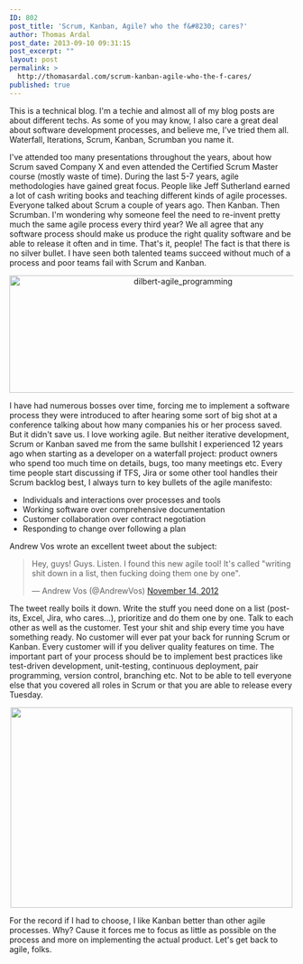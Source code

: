 ```yaml
---
ID: 802
post_title: 'Scrum, Kanban, Agile? who the f&#8230; cares?'
author: Thomas Ardal
post_date: 2013-09-10 09:31:15
post_excerpt: ""
layout: post
permalink: >
  http://thomasardal.com/scrum-kanban-agile-who-the-f-cares/
published: true
---
```

This is a technical blog. I'm a techie and almost all of my blog posts are about different techs. As some of you may know, I also care a great deal about software development processes, and believe me, I've tried them all. Waterfall, Iterations, Scrum, Kanban, Scrumban you name it.

I've attended too many presentations throughout the years, about how Scrum saved Company X and even attended the Certified Scrum Master course (mostly waste of time). During the last 5-7 years, agile methodologies have gained great focus. People like Jeff Sutherland earned a lot of cash writing books and teaching different kinds of agile processes. Everyone talked about Scrum a couple of years ago. Then Kanban. Then Scrumban. I'm wondering why someone feel the need to re-invent pretty much the same agile process every third year? We all agree that any software process should make us produce the right quality software and be able to release it often and in time. That's it, people! The fact is that there is no silver bullet. I have seen both talented teams succeed without much of a process and poor teams fail with Scrum and Kanban.</span>
<p style="text-align: center;"><a href="http://thomasardal.com/wp-content/uploads/2013/09/dilbert-agile_programming.gif"><img class="aligncenter" alt="dilbert-agile_programming" src="http://thomasardal.com/wp-content/uploads/2013/09/dilbert-agile_programming.gif" width="600" height="208" /></a></p>
I have had numerous bosses over time, forcing me to implement a software process they were introduced to after hearing some sort of big shot at a conference talking about how many companies his or her process saved. But it didn't save us. I love working agile. But neither iterative development, Scrum or Kanban saved me from the same bullshit I experienced 12 years ago when starting as a developer on a waterfall project: product owners who spend too much time on details, bugs, too many meetings etc. Every time people start discussing if TFS, Jira or some other tool handles their Scrum backlog best, I always turn to key bullets of the agile manifesto:
<ul>
	<li>Individuals and interactions over processes and tools</li>
	<li>Working software over comprehensive documentation</li>
	<li>Customer collaboration over contract negotiation</li>
	<li>Responding to change over following a plan</li>
</ul>
Andrew Vos wrote an excellent tweet about the subject:
<blockquote class="twitter-tweet">Hey, guys! Guys. Listen. I found this new agile tool! It's called "writing shit down in a list, then fucking doing them one by one".

— Andrew Vos (@AndrewVos) <a href="https://twitter.com/AndrewVos/status/268847661413707778">November 14, 2012</a></blockquote>
The tweet really boils it down. Write the stuff you need done on a list (post-its, Excel, Jira, who cares...), prioritize and do them one by one. Talk to each other as well as the customer. Test your shit and ship every time you have something ready. No customer will ever pat your back for running Scrum or Kanban. Every customer will if you deliver quality features on time. The important part of your process should be to implement best practices like test-driven development, unit-testing, continuous deployment, pair programming, version control, branching etc. Not to be able to tell everyone else that you covered all roles in Scrum or that you are able to release every Tuesday.
<p style="text-align: center;"><a href="http://www.flickr.com/photos/71516263@N00/65669712/" target="_blank"><img class="wp-image-1095 aligncenter" title="WTF!" alt="" src="http://thomasardal.com/wp-content/uploads/2013/09/65669712_77030e90bf.jpg" width="500" height="355" /></a></p>
For the record if I had to choose, I like Kanban better than other agile processes. Why? Cause it forces me to focus as little as possible on the process and more on implementing the actual product. Let's get back to agile, folks.